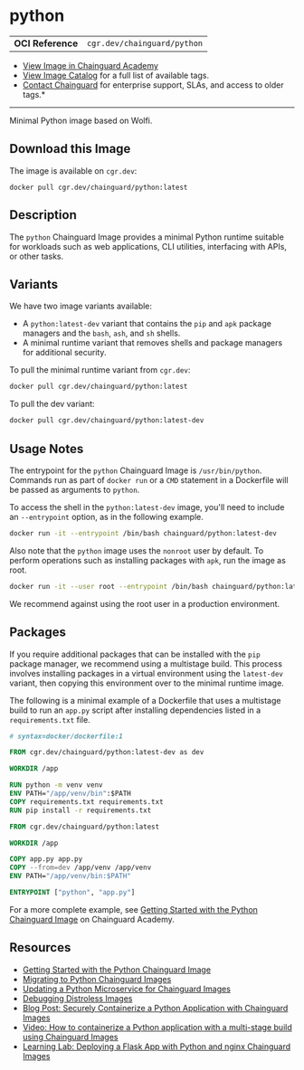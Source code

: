 <!--monopod:start-->
# python
| | |
| - | - |
| **OCI Reference** | `cgr.dev/chainguard/python` |


* [View Image in Chainguard Academy](https://edu.chainguard.dev/chainguard/chainguard-images/reference/python/overview/)
* [View Image Catalog](https://console.enforce.dev/images/catalog) for a full list of available tags.
* [Contact Chainguard](https://www.chainguard.dev/chainguard-images) for enterprise support, SLAs, and access to older tags.*

---
<!--monopod:end-->

<!--overview:start-->
Minimal Python image based on Wolfi.
<!--overview:end-->

<!--getting:start-->
## Download this Image
The image is available on `cgr.dev`:

```
docker pull cgr.dev/chainguard/python:latest
```
<!--getting:end-->

<!--body:start-->

## Description

The `python` Chainguard Image provides a minimal Python runtime suitable for workloads such as web applications, CLI utilities, interfacing with APIs, or other tasks.

## Variants

We have two image variants available:

- A `python:latest-dev` variant that contains the `pip` and `apk` package managers and the `bash`, `ash`, and `sh` shells.
- A minimal runtime variant that removes shells and package managers for additional security.

To pull the minimal runtime variant from `cgr.dev`:

```sh
docker pull cgr.dev/chainguard/python:latest
```
To pull the dev variant:


```sh
docker pull cgr.dev/chainguard/python:latest-dev
```

## Usage Notes

The entrypoint for the `python` Chainguard Image is `/usr/bin/python`. Commands run as part of `docker run` or a `CMD` statement in a Dockerfile will be passed as arguments to `python`.

To access the shell in the `python:latest-dev` image, you'll need to include an `--entrypoint` option, as in the following example.

```sh
docker run -it --entrypoint /bin/bash chainguard/python:latest-dev
```

Also note that the `python` image uses the `nonroot` user by default. To perform operations such as installing packages with `apk`, run the image as root.

```sh
docker run -it --user root --entrypoint /bin/bash chainguard/python:latest-dev
```

We recommend against using the root user in a production environment.

## Packages

If you require additional packages that can be installed with the `pip` package manager, we recommend using a multistage build. This process involves installing packages in a virtual environment using the `latest-dev` variant, then copying this environment over to the minimal runtime image. 

The following is a minimal example of a Dockerfile that uses a multistage build to run an `app.py` script after installing dependencies listed in a `requirements.txt` file.

```Dockerfile
# syntax=docker/dockerfile:1

FROM cgr.dev/chainguard/python:latest-dev as dev

WORKDIR /app

RUN python -m venv venv
ENV PATH="/app/venv/bin":$PATH
COPY requirements.txt requirements.txt
RUN pip install -r requirements.txt

FROM cgr.dev/chainguard/python:latest

WORKDIR /app

COPY app.py app.py
COPY --from=dev /app/venv /app/venv
ENV PATH="/app/venv/bin:$PATH"

ENTRYPOINT ["python", "app.py"]
```

For a more complete example, see [Getting Started with the Python Chainguard Image](https://edu.chainguard.dev/chainguard/chainguard-images/getting-started/python/) on Chainguard Academy.

## Resources

- [Getting Started with the Python Chainguard Image](https://edu.chainguard.dev/chainguard/chainguard-images/getting-started/python/)
- [Migrating to Python Chainguard Images](https://edu.chainguard.dev/chainguard/migration/migrating-python/)
- [Updating a Python Microservice for Chainguard Images](https://edu.chainguard.dev/chainguard/migration/porting-apps-to-chainguard/#updating-the-python-microservice)
- [Debugging Distroless Images](https://edu.chainguard.dev/chainguard/chainguard-images/debugging-distroless-images/)
- [Blog Post: Securely Containerize a Python Application with Chainguard Images](https://dev.to/chainguard/securely-containerize-a-python-application-with-chainguard-images-bn8)
- [Video: How to containerize a Python application with a multi-stage build using Chainguard Images](https://www.youtube.com/watch?v=2D0JULd4E5A)
- [Learning Lab: Deploying a Flask App with Python and nginx Chainguard Images](https://www.youtube.com/watch?v=i6bDKplnp6I)

<!--body:end-->
